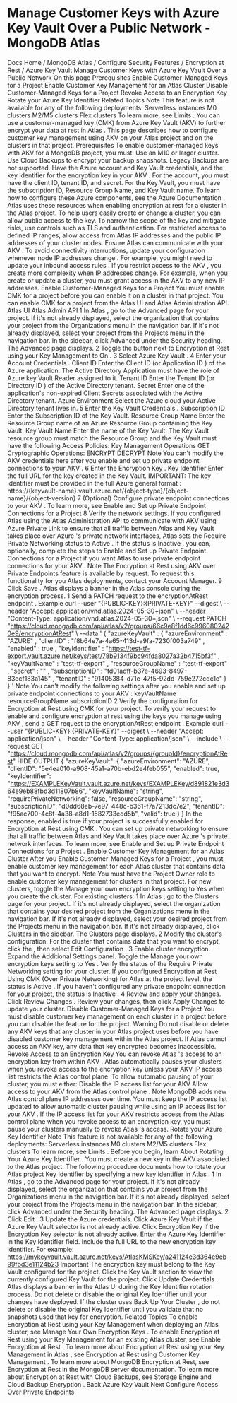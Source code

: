 # Manage Customer Keys with Azure Key Vault Over a Public Network - MongoDB Atlas


Docs Home / MongoDB Atlas / Configure Security Features / Encryption at Rest / Azure Key Vault Manage Customer Keys with Azure Key Vault Over a Public Network On this page Prerequisites Enable Customer-Managed Keys for a Project Enable Customer Key Management for an Atlas Cluster Disable Customer-Managed Keys for a Project Revoke Access to an Encryption Key Rotate your Azure Key Identifier Related Topics Note This feature is not available for any of the following deployments: Serverless instances M0 clusters M2/M5 clusters Flex clusters To learn more, see Limits . You can use a customer-managed key (CMK) from Azure Key Vault (AKV)
to further encrypt your data at rest in Atlas . This page describes
how to configure customer key management using AKV on your Atlas project and on the clusters in that project. Prerequisites To enable customer-managed keys with AKV for a MongoDB project, you
must: Use an M10 or larger cluster. Use Cloud Backups to encrypt your backup snapshots. Legacy Backups are not supported. Have the Azure account and Key Vault credentials, and the key
identifier for the encryption key in your AKV . For the account, you must have the client ID, tenant ID, and secret. For the Key Vault, you must have the subscription ID, Resource Group
Name, and Key Vault name. To learn how to configure these Azure components, see the Azure Documentation . Atlas uses these resources when enabling encryption at rest
for a cluster in the Atlas project. To help users easily create or change a cluster, you
can allow public access to the key. To narrow the scope of the
key and mitigate risks, use controls such as TLS and authentication. For restricted access to defined IP ranges, allow access from Atlas IP addresses and the public IP addresses of your
cluster nodes. Ensure Atlas can communicate with your AKV . To avoid
connectivity interruptions, update your configuration whenever node
IP addresses change . For example, you
might need to update your inbound access rules . If you restrict access to the AKV , you create more complexity when
IP addresses change. For example, when you create or update a
cluster, you must grant access in the AKV to any new IP
addresses. Enable Customer-Managed Keys for a Project You must enable CMK for a project before you can enable it on a
cluster in that project. You can enable CMK for a project from the
Atlas UI and Atlas Administration API. Atlas UI Atlas Admin API 1 In Atlas , go to the Advanced page for your project. If it's not already displayed, select the
organization that contains your project from the Organizations menu in the navigation bar. If it's not already displayed, select your project
from the Projects menu in the navigation bar. In the sidebar, click Advanced under
the Security heading. The Advanced page displays. 2 Toggle the button next to Encryption at Rest using your Key Management to On . 3 Select Azure Key Vault . 4 Enter your Account Credentials . Client ID Enter the Client ID (or Application ID ) of the Azure application. The Active Directory Application must have the role
of Azure key Vault Reader assigned to it. Tenant ID Enter the Tenant ID (or Directory ID )
of the Active Directory tenant. Secret Enter one of the application's non-expired Client Secrets
associated with the Active Directory tenant. Azure Environment Select the Azure cloud your Active Directory tenant lives in. 5 Enter the Key Vault Credentials . Subscription ID Enter the Subscription ID of the Key Vault. Resource Group Name Enter the Resource Group name of an Azure Resource Group containing the Key Vault. Key Vault Name Enter the name of the Key Vault. The Key Vault resource
group must match the Resource Group and the Key
Vault must have the following Access Policies: Key Management Operations GET Cryptographic Operations: ENCRYPT DECRYPT Note You can't modify the AKV credentials here after you enable and set up private endpoint connections to your AKV . 6 Enter the Encryption Key . Key Identifier Enter the full URL for the key created in the Key Vault. IMPORTANT: The key identifier must be provided in the full Azure general format : https://{keyvault-name}.vault.azure.net/{object-type}/{object-name}/{object-version} 7 (Optional) Configure private endpoint connections to your AKV . To learn more, see Enable and Set up Private Endpoint Connections for a Project 8 Verify the network settings. If you configured Atlas using the Atlas Administration API to
communicate with AKV using Azure Private Link to ensure that all traffic
between Atlas and Key Vault takes place over Azure 's
private network interfaces, Atlas sets the Require
Private Networking status to Active . If the status is Inactive , you can, optionally, complete the steps to Enable and Set up Private Endpoint Connections for a Project if you want Atlas to use
private endpoint connections for your AKV . Note The Encryption at Rest using AKV over Private Endpoints
feature is available by request. To request this functionality
for you Atlas deployments, contact your Account Manager. 9 Click Save . Atlas displays a banner in the Atlas console during the
encryption process. 1 Send a PATCH request to the encryptionAtRest endpoint . Example curl --user "{PUBLIC-KEY}:{PRIVATE-KEY}" --digest \ --header "Accept: application/vnd.atlas.2024-05-30+json" \ --header "Content-Type: application/vnd.atlas.2024-05-30+json" \ --request PATCH "https://cloud.mongodb.com/api/atlas/v2/groups/66c9e8f1dd6c9960802420e9/encryptionAtRest" \ --data ' { "azureKeyVault" : { "azureEnvironment" : "AZURE" , "clientID" : "f8b64e7a-4a65-413d-a9fa-7230f003a749" , "enabled" : true , "keyIdentifier" : "https://test-tf-export.vault.azure.net/keys/test/78b9134f9bc94fda8027a32b4715bf3f" , "keyVaultName" : "test-tf-export" , "resourceGroupName" : "test-tf-export" , "secret" : "" , "subscriptionID" : "fd01adff-b37e-4693-8497-83ecf183a145" , "tenantID" : "91405384-d71e-47f5-92dd-759e272cdc1c" } } ' Note You can't modify the following settings after you enable
and set up private endpoint connections to your AKV : keyVaultName resourceGroupName subscriptionID 2 Verify the configuration for Encryption at Rest using CMK for your project. To verify your request to enable and configure encryption at rest
using the keys you manage using AKV , send a GET request to
the encryptionAtRest endpoint . Example curl --user "{PUBLIC-KEY}:{PRIVATE-KEY}" --digest \ --header "Accept: application/json" \ --header "Content-Type: application/json" \ --include \ --request GET "https://cloud.mongodb.com/api/atlas/v2/groups/{groupId}/encryptionAtRest" HIDE OUTPUT { "azureKeyVault": { "azureEnvironment": "AZURE", "clientID": "5e4ea010-a908-45a1-a70b-ebd2e4feb055", "enabled": true, "keyIdentifier": "https://EXAMPLEKeyVault.vault.azure.net/keys/EXAMPLEKey/d891821e3d364e9eb88fbd3d11807b86", "keyVaultName": "string", "requirePrivateNetworking": false, "resourceGroupName": "string", "subscriptionID": "d0dd68eb-7e97-448c-b361-f7a7213dc7e2", "tenantID": "f95ac700-4c8f-4a38-a8d1-1582733edd5b", "valid": true } } In the response, enabled is true if your project is
successfully enabled for Encryption at Rest using CMK . You can
set up private networking to ensure that all traffic between Atlas and Key Vault takes place over Azure 's private network
interfaces. To learn more, see Enable and Set up Private Endpoint Connections for a Project . Enable Customer Key Management for an Atlas Cluster After you Enable Customer-Managed Keys for a Project , you must enable customer key
management for each Atlas cluster that contains data that you want
to encrypt. Note You must have the Project Owner role to
enable customer key management for clusters in that project. For new clusters, toggle the Manage your own encryption keys setting to Yes when you
create the cluster. For existing clusters: 1 In Atlas , go to the Clusters page for your project. If it's not already displayed, select the organization that
contains your desired project from the Organizations menu in the
navigation bar. If it's not already displayed, select your desired project
from the Projects menu in the navigation bar. If it's not already displayed, click Clusters in the
sidebar. The Clusters page displays. 2 Modify the cluster's configuration. For the cluster that contains data that you want to encrypt, click the , then select Edit Configuration . 3 Enable cluster encryption. Expand the Additional Settings panel. Toggle the Manage your own encryption keys setting to Yes . Verify the status of the Require Private Networking setting for your cluster. If you configured Encryption at Rest Using CMK (Over Private
Networking) for Atlas at the project level, the status is Active . If you haven't configured any private
endpoint connection for your project, the status is Inactive . 4 Review and apply your changes. Click Review Changes . Review your changes, then click Apply Changes to update
your cluster. Disable Customer-Managed Keys for a Project You must disable customer key management on each cluster in a project
before you can disable the feature for the project. Warning Do not disable or delete any AKV keys that any cluster in your Atlas project uses before you have disabled customer key
management within the Atlas project. If Atlas cannot access
an AKV key, any data that key encrypted becomes inaccessible. Revoke Access to an Encryption Key You can revoke Atlas 's access to an encryption key from within AKV . Atlas automatically pauses your clusters when you revoke access to the
encryption key unless your AKV IP access list restricts the Atlas control plane. To allow automatic pausing of your cluster, you must either: Disable the IP access list for your AKV Allow access to your AKV from the Atlas control plane . Note MongoDB adds new Atlas control plane IP addresses over time. You must keep
the IP access list updated to allow automatic cluster pausing while using an
IP access list for your AKV . If the IP access list for your AKV restricts access from the Atlas control plane when
you revoke access to an encryption key, you must pause
your clusters manually to revoke Atlas 's access. Rotate your Azure Key Identifier Note This feature is not available for any of the following deployments: Serverless instances M0 clusters M2/M5 clusters Flex clusters To learn more, see Limits . Before you begin, learn About Rotating Your Azure Key Identifier . You must create a new key in the AKV associated to the Atlas project.  The following procedure documents how to rotate your Atlas project Key Identifier by specifying a new key identifier in Atlas . 1 In Atlas , go to the Advanced page for your project. If it's not already displayed, select the
organization that contains your project from the Organizations menu in the navigation bar. If it's not already displayed, select your project
from the Projects menu in the navigation bar. In the sidebar, click Advanced under
the Security heading. The Advanced page displays. 2 Click Edit . 3 Update the Azure credentials. Click Azure Key Vault if the Azure Key Vault selector is not already active. Click Encryption Key if the Encryption Key selector is not already active. Enter the Azure Key Identifier in the Key Identifier field. Include the full URL to the new encryption key identifier. For
example: https://mykeyvault.vault.azure.net/keys/AtlasKMSKey/a241124e3d364e9eb99fbd3e11124b23 Important The encryption key must belong to the Key Vault configured
for the project. Click the Key Vault section to view
the currently configured Key Vault for the project. Click Update Credentials . Atlas displays a banner in the Atlas UI during the
Key Identifier rotation process. Do not delete or disable the original Key Identifier until your
changes have deployed. If the cluster uses Back Up Your Cluster , do not delete
or disable the original Key Identifier until you
validate that no snapshots used that key for encryption. Related Topics To enable Encryption at Rest using your Key Management when deploying
an Atlas cluster, see Manage Your Own Encryption Keys . To enable Encryption at Rest using your Key Management for an
existing Atlas cluster, see Enable Encryption at Rest . To learn more about Encryption at Rest using your Key Management in Atlas , see Encryption at Rest using Customer Key Management . To learn more about MongoDB Encryption at Rest, see Encryption at Rest in
the MongoDB server documentation. To learn more about Encryption at Rest with Cloud Backups, see Storage Engine and Cloud Backup Encryption . Back Azure Key Vault Next Configure Access Over Private Endpoints
